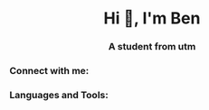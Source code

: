 <h1 align="center">Hi 👋, I'm Ben</h1>
<h3 align="center">A student from utm</h3>

<h3 align="left">Connect with me:</h3>
<p align="left">
</p>

<h3 align="left">Languages and Tools:</h3>
